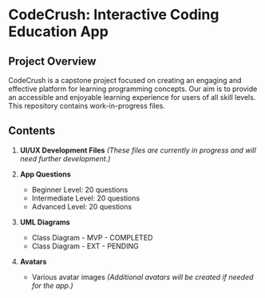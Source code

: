 # CodeCrush: Interactive Coding Education App

## Project Overview

CodeCrush is a capstone project focused on creating an engaging and effective platform for learning programming concepts. Our aim is to provide an accessible and enjoyable learning experience for users of all skill levels. This repository contains work-in-progress files.

## Contents

1. **UI/UX Development Files** *(These files are currently in progress and will need further development.)*

2. **App Questions**

   - Beginner Level: 20 questions
   - Intermediate Level: 20 questions
   - Advanced Level: 20 questions

4. **UML Diagrams**
   - Class Diagram - MVP - COMPLETED
   - Class Diagram - EXT - PENDING 

5. **Avatars**
   - Various avatar images *(Additional avatars will be created if needed for the app.)*





